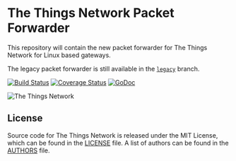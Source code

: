 # The Things Network Packet Forwarder

This repository will contain the new packet forwarder for The Things Network for Linux based gateways.

The legacy packet forwarder is still available in the [`legacy`](https://github.com/TheThingsNetwork/packet_forwarder) branch.

[![Build Status](https://travis-ci.org/TheThingsNetwork/packet_forwarder.svg?branch=master)](https://travis-ci.org/TheThingsNetwork/packet_forwarder) [![Coverage Status](https://coveralls.io/repos/github/TheThingsNetwork/packet_forwarder/badge.svg?branch=master)](https://coveralls.io/github/TheThingsNetwork/packet_forwarder?branch=master) [![GoDoc](https://godoc.org/github.com/TheThingsNetwork/packet_forwarder?status.svg)](https://godoc.org/github.com/TheThingsNetwork/packet_forwarder)

![The Things Network](https://thethings.blob.core.windows.net/ttn/logo.svg)

## License

Source code for The Things Network is released under the MIT License, which can be found in the [LICENSE](LICENSE) file. A list of authors can be found in the [AUTHORS](AUTHORS) file.
